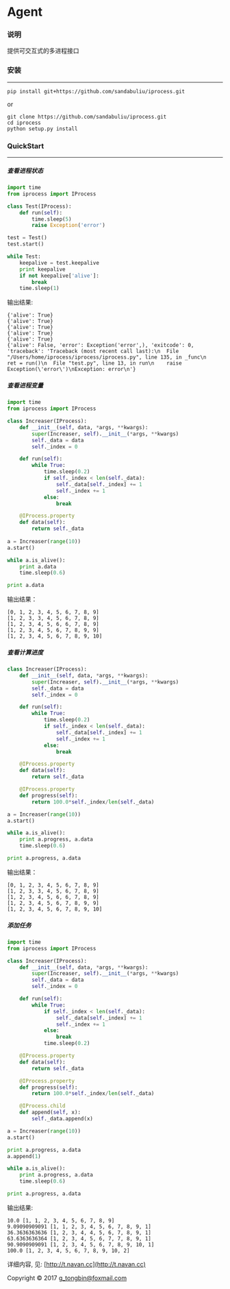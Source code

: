 #  Agent

### 说明
提供可交互式的多进程接口


### 安装
-----------
```shell
pip install git+https://github.com/sandabuliu/iprocess.git
```
or

```shell
git clone https://github.com/sandabuliu/iprocess.git
cd iprocess
python setup.py install
```


### QuickStart
---------------
#####  查看进程状态
```python
import time
from iprocess import IProcess

class Test(IProcess):
    def run(self):
        time.sleep(5)
        raise Exception('error')

test = Test()
test.start()

while Test:
    keepalive = test.keepalive
    print keepalive
    if not keepalive['alive']:
        break
    time.sleep(1)
```

输出结果:

	{'alive': True}
    {'alive': True}
    {'alive': True}
    {'alive': True}
    {'alive': True}
    {'alive': False, 'error': Exception('error',), 'exitcode': 0, 'traceback': 'Traceback (most recent call last):\n  File "/Users/home/iprocess/iprocess/iprocess.py", line 135, in _func\n    ret = run()\n  File "test.py", line 13, in run\n    raise Exception(\'error\')\nException: error\n'}

##### 查看进程变量
```python
import time
from iprocess import IProcess

class Increaser(IProcess):
    def __init__(self, data, *args, **kwargs):
        super(Increaser, self).__init__(*args, **kwargs)
        self._data = data
        self._index = 0

    def run(self):
        while True:
            time.sleep(0.2)
            if self._index < len(self._data):
                self._data[self._index] += 1
                self._index += 1
            else:
                break

    @IProcess.property
    def data(self):
        return self._data
        
a = Increaser(range(10))
a.start()

while a.is_alive():
    print a.data
    time.sleep(0.6)

print a.data
```

输出结果：

	[0, 1, 2, 3, 4, 5, 6, 7, 8, 9]
    [1, 2, 3, 3, 4, 5, 6, 7, 8, 9]
    [1, 2, 3, 4, 5, 6, 6, 7, 8, 9]
    [1, 2, 3, 4, 5, 6, 7, 8, 9, 9]
    [1, 2, 3, 4, 5, 6, 7, 8, 9, 10]
    
##### 查看计算进度
```python
class Increaser(IProcess):
    def __init__(self, data, *args, **kwargs):
        super(Increaser, self).__init__(*args, **kwargs)
        self._data = data
        self._index = 0

    def run(self):
        while True:
            time.sleep(0.2)
            if self._index < len(self._data):
                self._data[self._index] += 1
                self._index += 1
            else:
                break

    @IProcess.property
    def data(self):
        return self._data

    @IProcess.property
    def progress(self):
        return 100.0*self._index/len(self._data)

a = Increaser(range(10))
a.start()

while a.is_alive():
    print a.progress, a.data
    time.sleep(0.6)

print a.progress, a.data
```

输出结果：

	[0, 1, 2, 3, 4, 5, 6, 7, 8, 9]
    [1, 2, 3, 3, 4, 5, 6, 7, 8, 9]
    [1, 2, 3, 4, 5, 6, 6, 7, 8, 9]
    [1, 2, 3, 4, 5, 6, 7, 8, 9, 9]
    [1, 2, 3, 4, 5, 6, 7, 8, 9, 10]

#####  添加任务
```python
import time
from iprocess import IProcess

class Increaser(IProcess):
    def __init__(self, data, *args, **kwargs):
        super(Increaser, self).__init__(*args, **kwargs)
        self._data = data
        self._index = 0

    def run(self):
        while True:
            if self._index < len(self._data):
                self._data[self._index] += 1
                self._index += 1
            else:
                break
            time.sleep(0.2)

    @IProcess.property
    def data(self):
        return self._data

    @IProcess.property
    def progress(self):
        return 100.0*self._index/len(self._data)

    @IProcess.child
    def append(self, x):
        self._data.append(x)

a = Increaser(range(10))
a.start()

print a.progress, a.data
a.append(1)

while a.is_alive():
    print a.progress, a.data
    time.sleep(0.6)

print a.progress, a.data
```

输出结果:

    10.0 [1, 1, 2, 3, 4, 5, 6, 7, 8, 9]
    9.09090909091 [1, 1, 2, 3, 4, 5, 6, 7, 8, 9, 1]
    36.3636363636 [1, 2, 3, 4, 4, 5, 6, 7, 8, 9, 1]
    63.6363636364 [1, 2, 3, 4, 5, 6, 7, 7, 8, 9, 1]
    90.9090909091 [1, 2, 3, 4, 5, 6, 7, 8, 9, 10, 1]
    100.0 [1, 2, 3, 4, 5, 6, 7, 8, 9, 10, 2]

详细内容, 见: [http://t.navan.cc](http://t.navan.cc)

Copyright © 2017 [g_tongbin@foxmail.com](mailto:g_tongbin@foxmail.com)